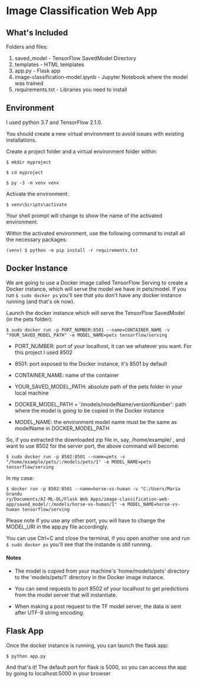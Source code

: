 # Image Classification Web App

## What's Included
Folders and files:
1. saved_model - TensorFlow SavedModel Directory
2. templates - HTML templates
3. app.py - Flask app
4. image-classification-model.ipynb - Jupyter Notebook where the model was trained
5. requirements.txt - Libraries you need to install

## Environment
I used python 3.7 and TensorFlow 2.1.0. 

You should create a new virtual environment to avoid issues with existing installations.

Create a project folder and a virtual environment folder within:
```
$ mkdir myproject

$ cd myproject

$ py -3 -m venv venv
```

Activate the environment:
```
$ venv\Scripts\activate
```
Your shell prompt will change to show the name of the activated environment.

Within the activated environment, use the following command to install all the necessary packages:
```
(venv) $ python -m pip install -r requirements.txt
```


## Docker Instance
We are going to use a Docker image called TensorFlow Serving to create a Docker instance, which will serve the model we have in pets/model.
If you run ```$ sudo docker ps``` you'll see that you don't have any docker instance running (and that's ok now).

Launch the docker instance which will serve the TensorFlow SavedModel (in the pets folder):
```
$ sudo docker run -p PORT_NUMBER:8501 --name=CONTAINER_NAME -v "YOUR_SAVED_MODEL_PATH" -e MODEL_NAME=pets tensorflow/serving
```

- PORT_NUMBER: port of your localhost, it can we whatever you want. For this project I used 8502

- 8501: port exposed to the Docker instance, it's 8501 by default

- CONTAINER_NAME: name of the container

- YOUR_SAVED_MODEL_PATH: absolute path of the pets folder in your local machine

- DOCKER_MODEL_PATH = '/models/modelName/versionNumber': path where the model is going to be copied in the Docker instance

- MODEL_NAME: the environment model name must be the same as modelName in DOCKER_MODEL_PATH

 So, if you extracted the downloaded zip file in, say, /home/example/ , and want to use 8502 for the server port, the above
command will become:
```
$ sudo docker run -p 8502:8501 --name=pets -v "/home/example/pets/:/models/pets/1" -e MODEL_NAME=pets tensorflow/serving
```

In my case:
```
$ docker run -p 8502:8501 --name=horse-vs-human -v "C:/Users/Maria Grandu
ry/Documents/AI-ML-DL/Flask Web Apps/image-classification-web-app/saved_model/:/models/horse-vs-human/1" -e MODEL_NAME=horse-vs-human tensorflow/serving
```


Please note if you use any other port, you will have to change the MODEL_URI in the app.py file accordingly.

You can use Ctrl+C and close the terminal, if you open another one and run ```$ sudo docker ps``` you'll see that the instande is still running.

#### Notes
- The model is copied from your machine's 'home/models/pets' directory to the 'models/pets/1' directory in the Docker image instance.

- You can send requests to port 8502 of your localhost to get predictions from the model server that will instantiate.

- When making a post request to the TF model server, the data is sent after UTF-8 string encoding.


## Flask App
Once the docker instance is running, you can launch the flask app:

```
$ python app.py
```

And that's it! The default port for flask is 5000, so you can access the app by going to localhost:5000 in your browser